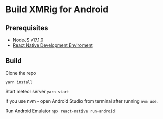 # Build XMRig for Android

## Prerequisites
* NodeJS v17.1.0
* [React Native Development Enviroment](https://reactnative.dev/docs/environment-setup)

## Build
Clone the repo

`yarn install`

Start meteor server
`yarn start`

If you use nvm - open Android Studio from terminal after running `nvm use`.

Run Android Emulator
`npx react-native run-android`